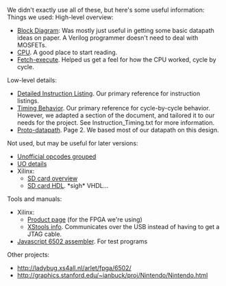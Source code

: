We didn't exactly use all of these, but here's some useful information:
Things we used:
High-level overview:
- [Block Diagram](http://www.witwright.com/DonPub/6502-Block-Diagram.pdf): Was mostly just useful in getting some basic datapath ideas on paper. A Verilog programmer doesn't need to deal with MOSFETs.
- [CPU](http://wiki.nesdev.com/w/index.php/CPU). A good place to start reading.
- [Fetch-execute](http://faculty.cs.niu.edu/~berezin/463/notes/fetchex.html). Helped us get a feel for how the CPU worked, cycle by cycle.
    
Low-level details:
- [Detailed Instruction Listing](http://homepage.ntlworld.com/cyborgsystems/CS_Main/6502/6502.htm#ADC). Our primary reference for instruction listings.
- [Timing Behavior](http://nesdev.com/6502_cpu.txt). Our primary reference for cycle-by-cycle behavior. However, we adapted a section of the document, and tailored it to our needs for the project. See Instruction_Timing.txt for more information.
- [Proto-datapath](http://www.mdawson.net/vic20chrome/cpu/mos_6500_mpu_preliminary_may_1976.pdf). Page 2. We based most of our datapath on this design.

Not used, but may be useful for later versions:
- [Unofficial opcodes grouped](http://wiki.nesdev.com/w/index.php/CPU_unofficial_opcodes)
- [UO details](http://wiki.nesdev.com/w/index.php/Programming_with_unofficial_opcodes)
- Xilinx:
    - [SD card overview](http://www.xess.com/blog/accessing-the-xula2-microsd-card/)
    - [SD card HDL](https://github.com/xesscorp/XuLA/blob/master/FPGA/XuLA_lib/SDCard.vhd). \*sigh\* VHDL...
    
Tools and manuals:
- Xilinx:
    - [Product page](http://www.xess.com/shop/product/xula2-lx9/) (for the FPGA we're using)
    - [XStools info](http://www.xess.com/blog/a-python-package-for-xess-fpga-boards/). Communicates over the USB instead of having to get a JTAG cable.
- [Javascript 6502 assembler](http://e-tradition.net/bytes/6502/assembler.html). For test programs
    
Other projects:
- http://ladybug.xs4all.nl/arlet/fpga/6502/
- http://graphics.stanford.edu/~ianbuck/proj/Nintendo/Nintendo.html
